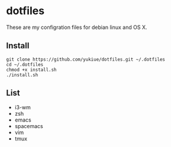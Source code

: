 # dotfiles
These are my configration files for debian linux and OS X.
## Install
```shell
git clone https://github.com/yukiue/dotfiles.git ~/.dotfiles
cd ~/.dotfiles
chmod +x install.sh
./install.sh
```
## List
- i3-wm
- zsh
- emacs
- spacemacs
- vim
- tmux
